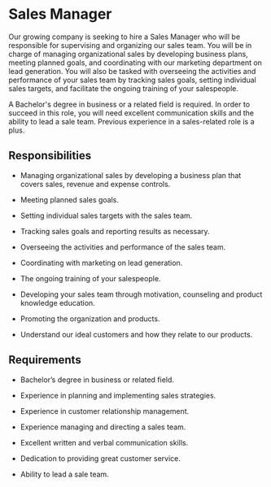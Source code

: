 # Sales Manager

Our growing company is seeking to hire a Sales Manager who will be responsible for supervising and organizing our sales team. You will be in charge of managing organizational sales by developing business plans, meeting planned goals, and coordinating with our marketing department on lead generation. You will also be tasked with overseeing the activities and performance of your sales team by tracking sales goals, setting individual sales targets, and facilitate the ongoing training of your salespeople.

A Bachelor's degree in business or a related field is required. In order to succeed in this role, you will need excellent communication skills and the ability to lead a sale team. Previous experience in a sales-related role is a plus.

## Responsibilities

* Managing organizational sales by developing a business plan that covers sales, revenue and expense controls.

* Meeting planned sales goals.

* Setting individual sales targets with the sales team.

* Tracking sales goals and reporting results as necessary.

* Overseeing the activities and performance of the sales team.

* Coordinating with marketing on lead generation.

* The ongoing training of your salespeople.

* Developing your sales team through motivation, counseling and product knowledge education.

* Promoting the organization and products.

* Understand our ideal customers and how they relate to our products.

## Requirements

* Bachelor’s degree in business or related field.

* Experience in planning and implementing sales strategies.

* Experience in customer relationship management.

* Experience managing and directing a sales team.

* Excellent written and verbal communication skills.

* Dedication to providing great customer service.

* Ability to lead a sale team.

